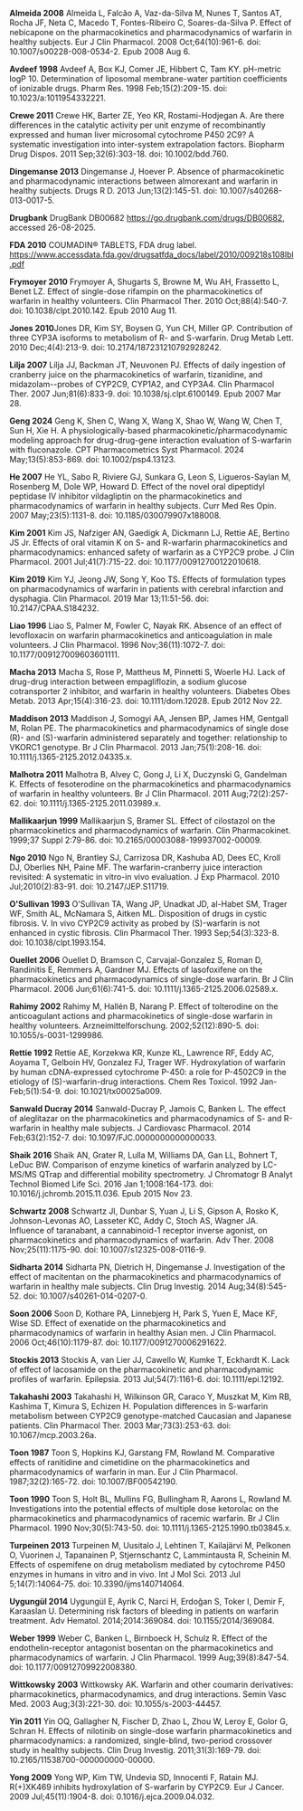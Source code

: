 **Almeida 2008** Almeida L, Falcão A, Vaz-da-Silva M, Nunes T, Santos AT, Rocha JF, Neta C, Macedo T, Fontes-Ribeiro C, Soares-da-Silva P. Effect of nebicapone on the pharmacokinetics and pharmacodynamics of warfarin in healthy subjects. Eur J Clin Pharmacol. 2008 Oct;64(10):961-6. doi: 10.1007/s00228-008-0534-2. Epub 2008 Aug 6.

**Avdeef 1998** Avdeef A, Box KJ, Comer JE, Hibbert C, Tam KY. pH-metric logP 10. Determination of liposomal membrane-water partition coefficients of ionizable drugs. Pharm Res. 1998 Feb;15(2):209-15. doi: 10.1023/a:1011954332221. 

**Crewe 2011** Crewe HK, Barter ZE, Yeo KR, Rostami-Hodjegan A. Are there differences in the catalytic activity per unit enzyme of recombinantly expressed and human liver microsomal cytochrome P450 2C9? A systematic investigation into inter-system extrapolation factors. Biopharm Drug Dispos. 2011 Sep;32(6):303-18. doi: 10.1002/bdd.760. 

**Dingemanse 2013** Dingemanse J, Hoever P. Absence of pharmacokinetic and pharmacodynamic interactions between almorexant and warfarin in healthy subjects. Drugs R D. 2013 Jun;13(2):145-51. doi: 10.1007/s40268-013-0017-5. 

**Drugbank** DrugBank DB00682 https://go.drugbank.com/drugs/DB00682, accessed 26-08-2025.

**FDA 2010** COUMADIN® TABLETS, FDA drug label. https://www.accessdata.fda.gov/drugsatfda_docs/label/2010/009218s108lbl.pdf

**Frymoyer 2010** Frymoyer A, Shugarts S, Browne M, Wu AH, Frassetto L, Benet LZ. Effect of single-dose rifampin on the pharmacokinetics of warfarin in healthy volunteers. Clin Pharmacol Ther. 2010 Oct;88(4):540-7. doi: 10.1038/clpt.2010.142. Epub 2010 Aug 11. 

**Jones 2010**Jones DR, Kim SY, Boysen G, Yun CH, Miller GP. Contribution of three CYP3A isoforms to metabolism of R- and S-warfarin. Drug Metab Lett. 2010 Dec;4(4):213-9. doi: 10.2174/187231210792928242.

**Lilja 2007** Lilja JJ, Backman JT, Neuvonen PJ. Effects of daily ingestion of cranberry juice on the pharmacokinetics of warfarin, tizanidine, and midazolam--probes of CYP2C9, CYP1A2, and CYP3A4. Clin Pharmacol Ther. 2007 Jun;81(6):833-9. doi: 10.1038/sj.clpt.6100149. Epub 2007 Mar 28. 

**Geng 2024** Geng K, Shen C, Wang X, Wang X, Shao W, Wang W, Chen T, Sun H, Xie H. A physiologically-based pharmacokinetic/pharmacodynamic modeling approach for drug-drug-gene interaction evaluation of S-warfarin with fluconazole. CPT Pharmacometrics Syst Pharmacol. 2024 May;13(5):853-869. doi: 10.1002/psp4.13123. 

**He 2007** He YL, Sabo R, Riviere GJ, Sunkara G, Leon S, Ligueros-Saylan M, Rosenberg M, Dole WP, Howard D. Effect of the novel oral dipeptidyl peptidase IV inhibitor vildagliptin on the pharmacokinetics and pharmacodynamics of warfarin in healthy subjects. Curr Med Res Opin. 2007 May;23(5):1131-8. doi: 10.1185/030079907x188008.

**Kim 2001** Kim JS, Nafziger AN, Gaedigk A, Dickmann LJ, Rettie AE, Bertino JS Jr. Effects of oral vitamin K on S- and R-warfarin pharmacokinetics and pharmacodynamics: enhanced safety of warfarin as a CYP2C9 probe. J Clin Pharmacol. 2001 Jul;41(7):715-22. doi: 10.1177/00912700122010618.

**Kim 2019** Kim YJ, Jeong JW, Song Y, Koo TS. Effects of formulation types on pharmacodynamics of warfarin in patients with cerebral infarction and dysphagia. Clin Pharmacol. 2019 Mar 13;11:51-56. doi: 10.2147/CPAA.S184232. 

**Liao 1996** Liao S, Palmer M, Fowler C, Nayak RK. Absence of an effect of levofloxacin on warfarin pharmacokinetics and anticoagulation in male volunteers. J Clin Pharmacol. 1996 Nov;36(11):1072-7. doi: 10.1177/009127009603601111. 

**Macha 2013** Macha S, Rose P, Mattheus M, Pinnetti S, Woerle HJ. Lack of drug-drug interaction between empagliflozin, a sodium glucose cotransporter 2 inhibitor, and warfarin in healthy volunteers. Diabetes Obes Metab. 2013 Apr;15(4):316-23. doi: 10.1111/dom.12028. Epub 2012 Nov 22.

**Maddison 2013** Maddison J, Somogyi AA, Jensen BP, James HM, Gentgall M, Rolan PE. The pharmacokinetics and pharmacodynamics of single dose (R)- and (S)-warfarin administered separately and together: relationship to VKORC1 genotype. Br J Clin Pharmacol. 2013 Jan;75(1):208-16. doi: 10.1111/j.1365-2125.2012.04335.x. 

**Malhotra 2011** Malhotra B, Alvey C, Gong J, Li X, Duczynski G, Gandelman K. Effects of fesoterodine on the pharmacokinetics and pharmacodynamics of warfarin in healthy volunteers. Br J Clin Pharmacol. 2011 Aug;72(2):257-62. doi: 10.1111/j.1365-2125.2011.03989.x. 

**Mallikaarjun 1999** Mallikaarjun S, Bramer SL. Effect of cilostazol on the pharmacokinetics and pharmacodynamics of warfarin. Clin Pharmacokinet. 1999;37 Suppl 2:79-86. doi: 10.2165/00003088-199937002-00009. 

**Ngo 2010** Ngo N, Brantley SJ, Carrizosa DR, Kashuba AD, Dees EC, Kroll DJ, Oberlies NH, Paine MF. The warfarin-cranberry juice interaction revisited: A systematic in vitro-in vivo evaluation. J Exp Pharmacol. 2010 Jul;2010(2):83-91. doi: 10.2147/JEP.S11719. 

**O'Sullivan 1993** O'Sullivan TA, Wang JP, Unadkat JD, al-Habet SM, Trager WF, Smith AL, McNamara S, Aitken ML. Disposition of drugs in cystic fibrosis. V. In vivo CYP2C9 activity as probed by (S)-warfarin is not enhanced in cystic fibrosis. Clin Pharmacol Ther. 1993 Sep;54(3):323-8. doi: 10.1038/clpt.1993.154. 

**Ouellet 2006** Ouellet D, Bramson C, Carvajal-Gonzalez S, Roman D, Randinitis E, Remmers A, Gardner MJ. Effects of lasofoxifene on the pharmacokinetics and pharmacodynamics of single-dose warfarin. Br J Clin Pharmacol. 2006 Jun;61(6):741-5. doi: 10.1111/j.1365-2125.2006.02589.x. 

**Rahimy 2002** Rahimy M, Hallén B, Narang P. Effect of tolterodine on the anticoagulant actions and pharmacokinetics of single-dose warfarin in healthy volunteers. Arzneimittelforschung. 2002;52(12):890-5. doi: 10.1055/s-0031-1299986.

**Rettie 1992** Rettie AE, Korzekwa KR, Kunze KL, Lawrence RF, Eddy AC, Aoyama T, Gelboin HV, Gonzalez FJ, Trager WF. Hydroxylation of warfarin by human cDNA-expressed cytochrome P-450: a role for P-4502C9 in the etiology of (S)-warfarin-drug interactions. Chem Res Toxicol. 1992 Jan-Feb;5(1):54-9. doi: 10.1021/tx00025a009.

**Sanwald Ducray 2014** Sanwald-Ducray P, Jamois C, Banken L. The effect of aleglitazar on the pharmacokinetics and pharmacodynamics of S- and R-warfarin in healthy male subjects. J Cardiovasc Pharmacol. 2014 Feb;63(2):152-7. doi: 10.1097/FJC.0000000000000033.

**Shaik 2016** Shaik AN, Grater R, Lulla M, Williams DA, Gan LL, Bohnert T, LeDuc BW. Comparison of enzyme kinetics of warfarin analyzed by LC-MS/MS QTrap and differential mobility spectrometry. J Chromatogr B Analyt Technol Biomed Life Sci. 2016 Jan 1;1008:164-173. doi: 10.1016/j.jchromb.2015.11.036. Epub 2015 Nov 23.

**Schwartz 2008** Schwartz JI, Dunbar S, Yuan J, Li S, Gipson A, Rosko K, Johnson-Levonas AO, Lasseter KC, Addy C, Stoch AS, Wagner JA. Influence of taranabant, a cannabinoid-1 receptor inverse agonist, on pharmacokinetics and pharmacodynamics of warfarin. Adv Ther. 2008 Nov;25(11):1175-90. doi: 10.1007/s12325-008-0116-9. 

**Sidharta 2014** Sidharta PN, Dietrich H, Dingemanse J. Investigation of the effect of macitentan on the pharmacokinetics and pharmacodynamics of warfarin in healthy male subjects. Clin Drug Investig. 2014 Aug;34(8):545-52. doi: 10.1007/s40261-014-0207-0.

**Soon 2006** Soon D, Kothare PA, Linnebjerg H, Park S, Yuen E, Mace KF, Wise SD. Effect of exenatide on the pharmacokinetics and pharmacodynamics of warfarin in healthy Asian men. J Clin Pharmacol. 2006 Oct;46(10):1179-87. doi: 10.1177/0091270006291622. 

**Stockis 2013** Stockis A, van Lier JJ, Cawello W, Kumke T, Eckhardt K. Lack of effect of lacosamide on the pharmacokinetic and pharmacodynamic profiles of warfarin. Epilepsia. 2013 Jul;54(7):1161-6. doi: 10.1111/epi.12192. 

**Takahashi 2003** Takahashi H, Wilkinson GR, Caraco Y, Muszkat M, Kim RB, Kashima T, Kimura S, Echizen H. Population differences in S-warfarin metabolism between CYP2C9 genotype-matched Caucasian and Japanese patients. Clin Pharmacol Ther. 2003 Mar;73(3):253-63. doi: 10.1067/mcp.2003.26a.

**Toon 1987** Toon S, Hopkins KJ, Garstang FM, Rowland M. Comparative effects of ranitidine and cimetidine on the pharmacokinetics and pharmacodynamics of warfarin in man. Eur J Clin Pharmacol. 1987;32(2):165-72. doi: 10.1007/BF00542190. 

**Toon 1990** Toon S, Holt BL, Mullins FG, Bullingham R, Aarons L, Rowland M. Investigations into the potential effects of multiple dose ketorolac on the pharmacokinetics and pharmacodynamics of racemic warfarin. Br J Clin Pharmacol. 1990 Nov;30(5):743-50. doi: 10.1111/j.1365-2125.1990.tb03845.x. 

**Turpeinen 2013** Turpeinen M, Uusitalo J, Lehtinen T, Kailajärvi M, Pelkonen O, Vuorinen J, Tapanainen P, Stjernschantz C, Lammintausta R, Scheinin M. Effects of ospemifene on drug metabolism mediated by cytochrome P450 enzymes in humans in vitro and in vivo. Int J Mol Sci. 2013 Jul 5;14(7):14064-75. doi: 10.3390/ijms140714064. 

**Uygungül 2014** Uygungül E, Ayrik C, Narci H, Erdoğan S, Toker I, Demir F, Karaaslan U. Determining risk factors of bleeding in patients on warfarin treatment. Adv Hematol. 2014;2014:369084. doi: 10.1155/2014/369084. 

**Weber 1999** Weber C, Banken L, Birnboeck H, Schulz R. Effect of the endothelin-receptor antagonist bosentan on the pharmacokinetics and pharmacodynamics of warfarin. J Clin Pharmacol. 1999 Aug;39(8):847-54. doi: 10.1177/00912709922008380. 

**Wittkowsky 2003** Wittkowsky AK. Warfarin and other coumarin derivatives: pharmacokinetics, pharmacodynamics, and drug interactions. Semin Vasc Med. 2003 Aug;3(3):221-30. doi: 10.1055/s-2003-44457.

**Yin 2011** Yin OQ, Gallagher N, Fischer D, Zhao L, Zhou W, Leroy E, Golor G, Schran H. Effects of nilotinib on single-dose warfarin pharmacokinetics and pharmacodynamics: a randomized, single-blind, two-period crossover study in healthy subjects. Clin Drug Investig. 2011;31(3):169-79. doi: 10.2165/11538700-000000000-00000. 

**Yong 2009** Yong WP, Kim TW, Undevia SD, Innocenti F, Ratain MJ. R(+)XK469 inhibits hydroxylation of S-warfarin by CYP2C9. Eur J Cancer. 2009 Jul;45(11):1904-8. doi: 0.1016/j.ejca.2009.04.032. 

